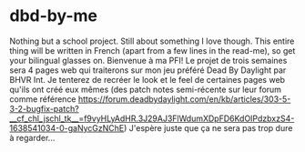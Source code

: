 # dbd-by-me
Nothing but a school project. Still about something I love though.
This entire thing will be written in French (apart from a few lines in the read-me), so get your bilingual glasses on.
Bienvenue à ma PFI!
Le projet de trois semaines sera 4 pages web qui traiterons sur mon jeu préféré Dead By Daylight par BHVR Int.
Je tenterez de recréer le look et le feel de certaines pages web qu'ils ont créé eux mêmes (des patch notes semi-récente sur leur forum comme référence https://forum.deadbydaylight.com/en/kb/articles/303-5-3-2-bugfix-patch?__cf_chl_jschl_tk__=f9vyHLyAdHR.3J29AJ3FlWdumXDpFD6KdOIPdzbxzS4-1638541034-0-gaNycGzNChE)
J'espère juste que ça ne sera pas trop dure à regarder...